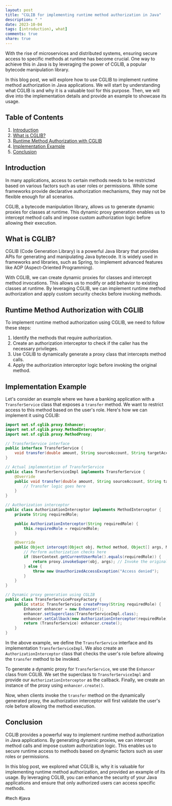 ```yaml
---
layout: post
title: "CGLIB for implementing runtime method authorization in Java"
description: " "
date: 2023-10-04
tags: [introduction), what]
comments: true
share: true
---
```


With the rise of microservices and distributed systems, ensuring secure access to specific methods at runtime has become crucial. One way to achieve this in Java is by leveraging the power of CGLIB, a popular bytecode manipulation library.

In this blog post, we will explore how to use CGLIB to implement runtime method authorization in Java applications. We will start by understanding what CGLIB is and why it is a valuable tool for this purpose. Then, we will dive into the implementation details and provide an example to showcase its usage.

## Table of Contents

1. [Introduction](#introduction)
2. [What is CGLIB?](#what-is-cglib)
3. [Runtime Method Authorization with CGLIB](#runtime-method-authorization-with-cglib)
4. [Implementation Example](#implementation-example)
5. [Conclusion](#conclusion)

## Introduction

In many applications, access to certain methods needs to be restricted based on various factors such as user roles or permissions. While some frameworks provide declarative authorization mechanisms, they may not be flexible enough for all scenarios.

CGLIB, a bytecode manipulation library, allows us to generate dynamic proxies for classes at runtime. This dynamic proxy generation enables us to intercept method calls and impose custom authorization logic before allowing their execution.

## What is CGLIB?

CGLIB (Code Generation Library) is a powerful Java library that provides APIs for generating and manipulating Java bytecode. It is widely used in frameworks and libraries, such as Spring, to implement advanced features like AOP (Aspect-Oriented Programming).

With CGLIB, we can create dynamic proxies for classes and intercept method invocations. This allows us to modify or add behavior to existing classes at runtime. By leveraging CGLIB, we can implement runtime method authorization and apply custom security checks before invoking methods.

## Runtime Method Authorization with CGLIB

To implement runtime method authorization using CGLIB, we need to follow these steps:

1. Identify the methods that require authorization.
2. Create an authorization interceptor to check if the caller has the necessary privileges.
3. Use CGLIB to dynamically generate a proxy class that intercepts method calls.
4. Apply the authorization interceptor logic before invoking the original method.

## Implementation Example

Let's consider an example where we have a banking application with a `TransferService` class that exposes a `transfer` method. We want to restrict access to this method based on the user's role. Here's how we can implement it using CGLIB:

```java
import net.sf.cglib.proxy.Enhancer;
import net.sf.cglib.proxy.MethodInterceptor;
import net.sf.cglib.proxy.MethodProxy;

// TransferService interface
public interface TransferService {
    void transfer(double amount, String sourceAccount, String targetAccount);
}

// Actual implementation of TransferService
public class TransferServiceImpl implements TransferService {
    @Override
    public void transfer(double amount, String sourceAccount, String targetAccount) {
        // Transfer logic goes here
    }
}

// Authorization interceptor
public class AuthorizationInterceptor implements MethodInterceptor {
    private String requiredRole;

    public AuthorizationInterceptor(String requiredRole) {
        this.requiredRole = requiredRole;
    }

    @Override
    public Object intercept(Object obj, Method method, Object[] args, MethodProxy proxy) throws Throwable {
        // Perform authorization checks here
        if (UserContext.getCurrentUserRole().equals(requiredRole)) {
            return proxy.invokeSuper(obj, args); // Invoke the original method
        } else {
            throw new UnauthorizedAccessException("Access denied");
        }
    }
}

// Dynamic proxy generation using CGLIB
public class TransferServiceProxyFactory {
    public static TransferService createProxy(String requiredRole) {
        Enhancer enhancer = new Enhancer();
        enhancer.setSuperclass(TransferServiceImpl.class);
        enhancer.setCallback(new AuthorizationInterceptor(requiredRole));
        return (TransferService) enhancer.create();
    }
}
```

In the above example, we define the `TransferService` interface and its implementation `TransferServiceImpl`. We also create an `AuthorizationInterceptor` class that checks the user's role before allowing the `transfer` method to be invoked.

To generate a dynamic proxy for `TransferService`, we use the `Enhancer` class from CGLIB. We set the superclass to `TransferServiceImpl` and provide our `AuthorizationInterceptor` as the callback. Finally, we create an instance of the proxy using `enhancer.create()`.

Now, when clients invoke the `transfer` method on the dynamically generated proxy, the authorization interceptor will first validate the user's role before allowing the method execution.

## Conclusion

CGLIB provides a powerful way to implement runtime method authorization in Java applications. By generating dynamic proxies, we can intercept method calls and impose custom authorization logic. This enables us to secure runtime access to methods based on dynamic factors such as user roles or permissions.

In this blog post, we explored what CGLIB is, why it is valuable for implementing runtime method authorization, and provided an example of its usage. By leveraging CGLIB, you can enhance the security of your Java applications and ensure that only authorized users can access specific methods.

#tech #java